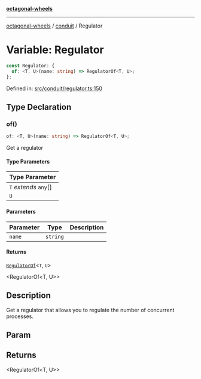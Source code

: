 [**octagonal-wheels**](../../README.md)

***

[octagonal-wheels](../../modules.md) / [conduit](../README.md) / Regulator

# Variable: Regulator

```ts
const Regulator: {
  of: <T, U>(name: string) => RegulatorOf<T, U>;
};
```

Defined in: [src/conduit/regulator.ts:150](https://github.com/vrtmrz/octagonal-wheels/blob/main/src/conduit/regulator.ts#L150)

## Type Declaration

### of()

```ts
of: <T, U>(name: string) => RegulatorOf<T, U>;
```

Get a regulator

#### Type Parameters

| Type Parameter |
| ------ |
| `T` *extends* `any`[] |
| `U` |

#### Parameters

| Parameter | Type | Description |
| ------ | ------ | ------ |
| `name` | `string` |  |

#### Returns

[`RegulatorOf`](../RegulatorOf/README.md)\<`T`, `U`\>

<RegulatorOf<T, U>>

## Description

Get a regulator that allows you to regulate the number of concurrent processes.

## Param

## Returns

<RegulatorOf<T, U>>
